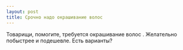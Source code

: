 ```yaml
---
layout: post 
title: Срочно надо окрашивание волос  
--- 
```

Товарищи, помогите, требуется окрашивание волос . Желательно побыстрее и подешевле. Есть варианты?